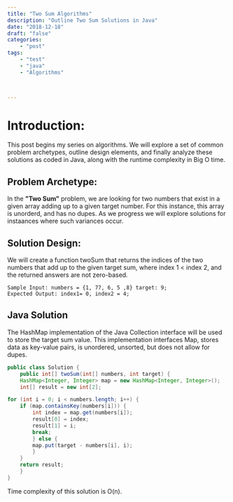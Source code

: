 ```yaml
---
title: "Two Sum Algorithms"
description: "Outline Two Sum Solutions in Java"
date: "2018-12-18"
draft: "false"
categories:
    - "post"
tags:
    - "test"
    - "java"
    - "Algorithms"



---
```



# Introduction:
This post begins my series on algorithms. 
We will explore a set of common problem archetypes, outline design elements, and finally analyze these solutions as coded in Java, along with the runtime complexity in Big O time. 

## Problem Archetype:
In the **"Two Sum"** problem, we are looking for two numbers that exist in a given array adding up to a given target number. For this instance, this array is unorderd, and has no dupes. As we progress we will explore solutions for instaances where such variances occur. 

## Solution Design:
We will create a function twoSum that returns the indices of the two numbers that add up to the given target sum, where index 1 < index 2, and the returned answers are not zero-based.
```
Sample Input: numbers = {1, 77, 6, 5 ,8} target: 9;
Expected Output: index1= 0, index2 = 4;
```
## Java Solution
The HashMap implementation of the Java Collection interface will be used to store the target sum value. This implementation interfaces Map, stores data as key-value pairs, is unordered, unsorted, but does not allow for dupes.
```java
public class Solution {
	public int[] twoSum(int[] numbers, int target) {
	HashMap<Integer, Integer> map = new HashMap<Integer, Integer>();
	int[] result = new int[2];

for (int i = 0; i < numbers.length; i++) {
	if (map.containsKey(numbers[i])) {
		int index = map.get(numbers[i]);
		result[0] = index;
		result[1] = i;
		break;
		} else {
		map.put(target - numbers[i], i);
		}
	}
	return result;
	}
}
```

Time complexity of this solution is O(n).
